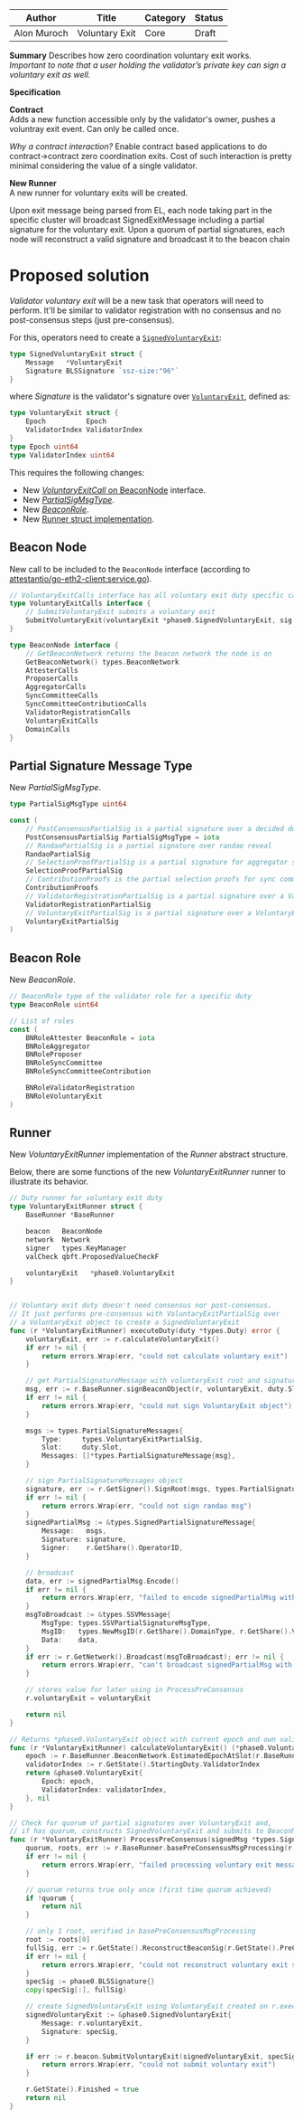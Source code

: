 | Author      | Title                          | Category | Status |
|-------------|--------------------------------|----------|--------|
| Alon Muroch | Voluntary Exit | Core     | Draft  |


**Summary**
Describes how zero coordination voluntary exit works.  
<em>Important to note that a user holding the validator’s private key can sign a voluntary exit as well.</em>


**Specification**

**Contract**  
Adds a new function accessible only by the validator's owner, pushes a voluntray exit event. 
Can only be called once.

_Why a contract interaction?_ Enable contract based applications to do contract->contract zero coordination exits.
Cost of such interaction is pretty minimal considering the value of a single validator.

**New Runner**  
A new runner for voluntary exits will be created.

Upon exit message being parsed from EL, each node taking part in the specific cluster will broadcast SignedExitMessage including a partial signature for the voluntary exit.
Upon a quorum of partial signatures, each node will reconstruct a valid signature and broadcast it to the beacon chain


# Proposed solution

_Validator voluntary exit_ will be a new task that operators will need to perform. It'll be similar to validator registration with no consensus and no post-consensus steps (just pre-consensus).

For this, operators need to create a [`SignedVoluntaryExit`](https://github.com/attestantio/go-eth2-client/blob/b3d7ec9b3b1f9bda36f4853e48ca8ada2a7cdd91/spec/phase0/signedvoluntaryexit.go#L28):
```go
type SignedVoluntaryExit struct {
	Message   *VoluntaryExit
	Signature BLSSignature `ssz-size:"96"`
}
```
where _Signature_ is the validator's signature over [`VoluntaryExit`](https://github.com/attestantio/go-eth2-client/blob/master/spec/phase0/voluntaryexit.go#L27), defined as:
```go
type VoluntaryExit struct {
	Epoch          Epoch
	ValidatorIndex ValidatorIndex
}
type Epoch uint64
type ValidatorIndex uint64
```

This requires the following changes:
- New [_VoluntaryExitCall_ on BeaconNode](#beacon-node) interface.
- New [_PartialSigMsgType_](#partial-signature-message-type).
- New [_BeaconRole_](#beacon-role).
- New [Runner struct implementation](#runner).



## Beacon Node

New call to be included to the `BeaconNode` interface (according to [attestantio/go-eth2-client:service.go](https://github.com/attestantio/go-eth2-client/blob/master/service.go#L383)).

```go
// VoluntaryExitCalls interface has all voluntary exit duty specific calls
type VoluntaryExitCalls interface {
    // SubmitVoluntaryExit submits a voluntary exit
    SubmitVoluntaryExit(voluntaryExit *phase0.SignedVoluntaryExit, sig phase0.BLSSignature) error
}

type BeaconNode interface {
	// GetBeaconNetwork returns the beacon network the node is on
	GetBeaconNetwork() types.BeaconNetwork
	AttesterCalls
	ProposerCalls
	AggregatorCalls
	SyncCommitteeCalls
	SyncCommitteeContributionCalls
	ValidatorRegistrationCalls
    VoluntaryExitCalls
	DomainCalls
}
```




## Partial Signature Message Type

New _PartialSigMsgType_.

```go
type PartialSigMsgType uint64

const (
	// PostConsensusPartialSig is a partial signature over a decided duty (attestation data, block, etc)
	PostConsensusPartialSig PartialSigMsgType = iota
	// RandaoPartialSig is a partial signature over randao reveal
	RandaoPartialSig
	// SelectionProofPartialSig is a partial signature for aggregator selection proof
	SelectionProofPartialSig
	// ContributionProofs is the partial selection proofs for sync committee contributions (it's an array of sigs)
	ContributionProofs
	// ValidatorRegistrationPartialSig is a partial signature over a ValidatorRegistration object
	ValidatorRegistrationPartialSig
	// VoluntaryExitPartialSig is a partial signature over a VoluntaryExit object
	VoluntaryExitPartialSig
)
```

## Beacon Role

New _BeaconRole_.

```go
// BeaconRole type of the validator role for a specific duty
type BeaconRole uint64

// List of roles
const (
	BNRoleAttester BeaconRole = iota
	BNRoleAggregator
	BNRoleProposer
	BNRoleSyncCommittee
	BNRoleSyncCommitteeContribution

	BNRoleValidatorRegistration
    BNRoleVoluntaryExit
)
```



## Runner

New _VoluntaryExitRunner_ implementation of the _Runner_ abstract structure.

Below, there are some functions of the new _VoluntaryExitRunner_ runner to illustrate its behavior.

```go
// Duty runner for voluntary exit duty
type VoluntaryExitRunner struct {
	BaseRunner *BaseRunner

	beacon   BeaconNode
	network  Network
	signer   types.KeyManager
	valCheck qbft.ProposedValueCheckF

    voluntaryExit   *phase0.VoluntaryExit
}


// Voluntary exit duty doesn't need consensus nor post-consensus.
// It just performs pre-consensus with VoluntaryExitPartialSig over
// a VoluntaryExit object to create a SignedVoluntaryExit 
func (r *VoluntaryExitRunner) executeDuty(duty *types.Duty) error {
	voluntaryExit, err := r.calculateVoluntaryExit()
	if err != nil {
		return errors.Wrap(err, "could not calculate voluntary exit")
	}

	// get PartialSignatureMessage with voluntaryExit root and signature
	msg, err := r.BaseRunner.signBeaconObject(r, voluntaryExit, duty.Slot, types.DomainVoluntaryExit)
	if err != nil {
		return errors.Wrap(err, "could not sign VoluntaryExit object")
	}

	msgs := types.PartialSignatureMessages{
		Type:     types.VoluntaryExitPartialSig,
		Slot:     duty.Slot,
		Messages: []*types.PartialSignatureMessage{msg},
	}

	// sign PartialSignatureMessages object
	signature, err := r.GetSigner().SignRoot(msgs, types.PartialSignatureType, r.GetShare().SharePubKey)
	if err != nil {
		return errors.Wrap(err, "could not sign randao msg")
	}
	signedPartialMsg := &types.SignedPartialSignatureMessage{
		Message:   msgs,
		Signature: signature,
		Signer:    r.GetShare().OperatorID,
	}

	// broadcast
	data, err := signedPartialMsg.Encode()
	if err != nil {
		return errors.Wrap(err, "failed to encode signedPartialMsg with VoluntaryExit")
	}
	msgToBroadcast := &types.SSVMessage{
		MsgType: types.SSVPartialSignatureMsgType,
		MsgID:   types.NewMsgID(r.GetShare().DomainType, r.GetShare().ValidatorPubKey, r.BaseRunner.BeaconRoleType),
		Data:    data,
	}
	if err := r.GetNetwork().Broadcast(msgToBroadcast); err != nil {
		return errors.Wrap(err, "can't broadcast signedPartialMsg with VoluntaryExit")
	}

    // stores value for later using in ProcessPreConsensus
    r.voluntaryExit = voluntaryExit

	return nil
}

// Returns *phase0.VoluntaryExit object with current epoch and own validator index
func (r *VoluntaryExitRunner) calculateVoluntaryExit() (*phase0.VoluntaryExit, error) {
	epoch := r.BaseRunner.BeaconNetwork.EstimatedEpochAtSlot(r.BaseRunner.State.StartingDuty.Slot)
    validatorIndex := r.GetState().StartingDuty.ValidatorIndex
	return &phase0.VoluntaryExit{
        Epoch: epoch,
        ValidatorIndex: validatorIndex,
	}, nil
}

// Check for quorum of partial signatures over VoluntaryExit and,
// if has quorum, constructs SignedVoluntaryExit and submits to BeaconNode
func (r *VoluntaryExitRunner) ProcessPreConsensus(signedMsg *types.SignedPartialSignatureMessage) error {
	quorum, roots, err := r.BaseRunner.basePreConsensusMsgProcessing(r, signedMsg)
	if err != nil {
		return errors.Wrap(err, "failed processing voluntary exit message")
	}

	// quorum returns true only once (first time quorum achieved)
	if !quorum {
		return nil
	}

	// only 1 root, verified in basePreConsensusMsgProcessing
	root := roots[0]
	fullSig, err := r.GetState().ReconstructBeaconSig(r.GetState().PreConsensusContainer, root, r.GetShare().ValidatorPubKey)
	if err != nil {
		return errors.Wrap(err, "could not reconstruct voluntary exit sig")
	}
	specSig := phase0.BLSSignature{}
	copy(specSig[:], fullSig)

    // create SignedVoluntaryExit using VoluntaryExit created on r.executeDuty() and reconstructed signature
    signedVoluntaryExit := &phase0.SignedVoluntaryExit{
        Message: r.voluntaryExit,
        Signature: specSig,
    }

    if err := r.beacon.SubmitVoluntaryExit(signedVoluntaryExit, specSig); err != nil {
        return errors.Wrap(err, "could not submit voluntary exit")
    }

	r.GetState().Finished = true
	return nil
}
```